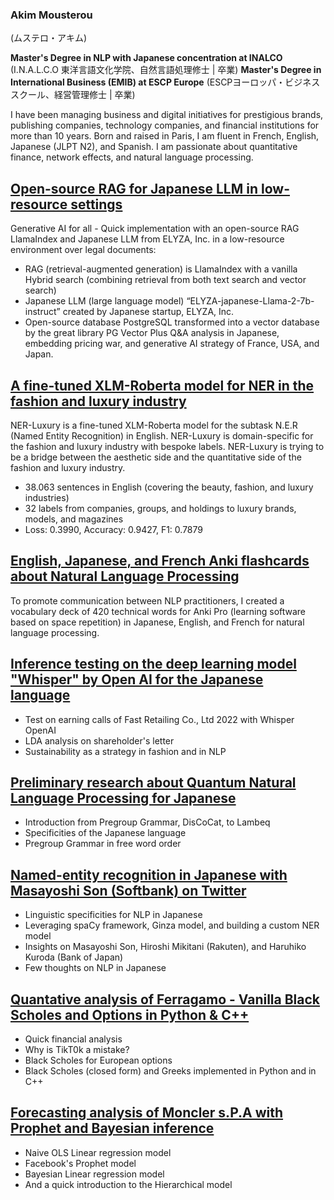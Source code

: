 
### Akim Mousterou
(ムステロ・アキム)

**Master's Degree in NLP with Japanese concentration at INALCO**
(I.N.A.L.C.O 東洋言語文化学院、自然言語処理修士 | 卒業)
**Master's Degree in International Business (EMIB) at ESCP Europe**
(ESCPヨーロッパ・ビジネススクール、経営管理修士 | 卒業)

I have been managing business and digital initiatives for prestigious brands, publishing companies, technology companies, and financial institutions for more than 10 years. Born and raised in Paris, I am fluent in French, English, Japanese (JLPT N2), and Spanish. I am passionate about quantitative finance, network effects, and natural language processing.

## [Open-source RAG for Japanese LLM in low-resource settings](https://github.com/AkimParis/RAG-Japanese/blob/main/OpenSource_RAG_LLM_JAP_at_4_Bits.ipynb)

Generative AI for all - Quick implementation with an open-source RAG LlamaIndex and Japanese LLM from ELYZA, Inc. in a low-resource environment over legal documents:
- RAG (retrieval-augmented generation) is LlamaIndex with a vanilla Hybrid search (combining retrieval from both text search and vector search)
- Japanese LLM (large language model) “ELYZA-japanese-Llama-2-7b-instruct” created by Japanese startup, ELYZA, Inc.
- Open-source database PostgreSQL transformed into a vector database by the great library PG Vector
Plus Q&A analysis in Japanese, embedding pricing war, and generative AI strategy of France, USA, and Japan. 

## [A fine-tuned XLM-Roberta model for NER in the fashion and luxury industry](https://huggingface.co/AkimfromParis/NER-Luxury)
NER-Luxury is a fine-tuned XLM-Roberta model for the subtask N.E.R (Named Entity Recognition) in English. NER-Luxury is domain-specific for the fashion and luxury industry with bespoke labels. NER-Luxury is trying to be a bridge between the aesthetic side and the quantitative side of the fashion and luxury industry.

- 38.063 sentences in English (covering the beauty, fashion, and luxury industries)
- 32 labels from companies, groups, and holdings to luxury brands, models, and magazines
- Loss: 0.3990, Accuracy: 0.9427, F1: 0.7879

## [English, Japanese, and French Anki flashcards about Natural Language Processing](https://github.com/AkimParis/anki_jap_ai_vocabulary)
To promote communication between NLP practitioners, I created a vocabulary deck of 420 technical words for Anki Pro (learning software based on space repetition) in Japanese, English, and French for natural language processing. 

## [Inference testing on the deep learning model "Whisper" by Open AI for the Japanese language](https://github.com/AkimParis/asr_whisper_jp/blob/main/Whisper_Uniqlo_Q42022.ipynb)
- Test on earning calls of Fast Retailing Co., Ltd 2022 with Whisper OpenAI
- LDA analysis on shareholder's letter
- Sustainability as a strategy in fashion and in NLP
    
## [Preliminary research about Quantum Natural Language Processing for Japanese](https://github.com/AkimParis/quantumNLP_jp/blob/main/Lambeku_QNLP-JP.ipynb)
- Introduction from Pregroup Grammar, DisCoCat, to Lambeq
- Specificities of the Japanese language
- Pregroup Grammar in free word order
  
## [Named-entity recognition in Japanese with Masayoshi Son (Softbank) on Twitter](https://github.com/AkimParis/ner_japanese/blob/main/Masa_SB.ipynb)
- Linguistic specificities for NLP in Japanese
- Leveraging spaCy framework, Ginza model, and building a custom NER model
- Insights on Masayoshi Son, Hiroshi Mikitani (Rakuten), and Haruhiko Kuroda (Bank of Japan)
- Few thoughts on NLP in Japanese

## [Quantative analysis of Ferragamo - Vanilla Black Scholes and Options in Python & C++](https://github.com/AkimParis/black_scholes/blob/main/tuscan_option.ipynb)
- Quick financial analysis
- Why is TikT0k a mistake?
- Black Scholes for European options
- Black Scholes (closed form) and Greeks implemented in Python and in C++

## [Forecasting analysis of Moncler s.P.A with Prophet and Bayesian inference](https://github.com/AkimParis/forecast_genius/blob/main/Moncler_Bayesian.ipynb)
- Naive OLS Linear regression model
- Facebook's Prophet model
- Bayesian Linear regression model
- And a quick introduction to the Hierarchical model
